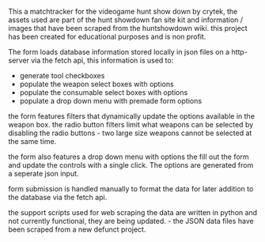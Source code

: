 This a matchtracker for the videogame hunt show down by crytek, the assets used are part of the hunt showdown fan site kit and information / images that have been scraped from the huntshowdown wiki.
this project has been created for educational purposes and is non profit.

The form loads database information stored locally in json files on a http-server via the fetch api, this information is used to:
- generate tool checkboxes
- populate the weapon select boxes with options
- populate the consumable select boxes with options
- populate a drop down menu with premade form options

the form features filters that dynamically update the options available in the weapon box.
the  radio button filters limit what weapons can be selected by disabling the radio buttons - two large size weapons cannot be selected at the same time.

the form also features a drop down menu with options the fill out the form and update the controls with a single click. The options are generated from a seperate json input.

form submission is handled manually to format the data for later addition to the database via the fetch api.

the support scripts used for web scraping the data are written in python and not currently functional, they are being updated. - the JSON data files have been scraped from a new defunct project.
